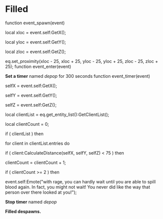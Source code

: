 # Filled
function event_spawn(event)

local xloc = event.self:GetX();

local yloc = event.self:GetY();

local zloc = event.self:GetZ();

eq.set_proximity(xloc - 25, xloc + 25, yloc - 25, yloc + 25, zloc - 25, zloc + 25);
function event_enter(event)

**Set a timer** named *depop* for 300 seconds
function event_timer(event)

selfX = event.self:GetX();

selfY = event.self:GetY();

selfZ = event.self:GetZ();


local clientList = eq.get_entity_list():GetClientList();

local clientCount = 0;


if ( clientList ) then


for client in clientList.entries do



if ( client:CalculateDistance(selfX, selfY, selfZ) < 75 ) then




clientCount = clientCount + 1;






if ( clientCount >= 2 ) then


event.self:Emote("with rage, you can hardly wait until you are able to spill blood again.  In fact, you might not wait!  You never did like the way that person over there looked at you!");

**Stop timer** named *depop*

**Filled despawns.**